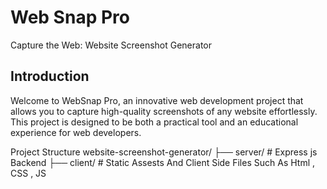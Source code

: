 # Web Snap Pro
Capture the Web: Website Screenshot Generator

## Introduction
Welcome to WebSnap Pro, an innovative web development project that allows you to capture high-quality screenshots of any website effortlessly. This project is designed to be both a practical tool and an educational experience for web developers.

Project Structure
website-screenshot-generator/
├── server/          # Express js Backend
├── client/          # Static Assests And Client Side Files Such As Html , CSS , JS

